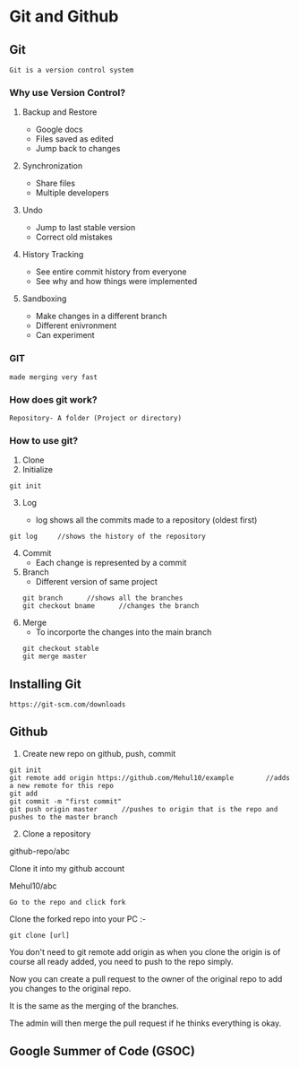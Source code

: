 # Git and Github

## Git
```
Git is a version control system
```
### Why use Version Control?
1) Backup and Restore
    - Google docs
    - Files saved as edited
    - Jump back to changes

2) Synchronization
    - Share files
    - Multiple developers

3) Undo
    - Jump to last stable version
    - Correct old mistakes

4) History Tracking
    - See entire commit history from everyone
    - See why and how things were implemented

5) Sandboxing
    - Make changes in a different branch
    - Different enivronment
    - Can experiment

### GIT

``` 
made merging very fast 
```

### How does git work?

``` 
Repository- A folder (Project or directory)
```

### How to use git?
1) Clone
2) Initialize
```
git init
```
3) Log

    - log shows all the commits made to a repository (oldest first)
```
git log     //shows the history of the repository
```
4) Commit
    - Each change is represented by a commit
5) Branch
    - Different version of same project
    ```
    git branch      //shows all the branches
    git checkout bname      //changes the branch
    ```
6) Merge
    - To incorporte the changes into the main branch
    ```
    git checkout stable
    git merge master
    ```

## Installing Git
    https://git-scm.com/downloads    

## Github

1) Create new repo on github, push, commit
``` 
git init
git remote add origin https://github.com/Mehul10/example        //adds a new remote for this repo
git add
git commit -m "first commit"
git push origin master      //pushes to origin that is the repo and pushes to the master branch

```
2) Clone a repository

github-repo/abc

Clone it into my github account

Mehul10/abc
```
Go to the repo and click fork
```
Clone the forked repo into your PC :-
```
git clone [url]
```

You don't need to git remote add origin as when you clone the origin is of course all ready added, you need to push to the repo simply.

Now you can create a pull request to the owner of the original repo to add you changes to the original repo.

It is the same as the merging of the branches.

The admin will then merge the pull request if he thinks everything is okay.

## Google Summer of Code (GSOC)
 
    

